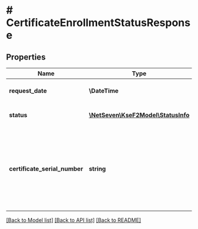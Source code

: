 # # CertificateEnrollmentStatusResponse

## Properties

Name | Type | Description | Notes
------------ | ------------- | ------------- | -------------
**request_date** | **\DateTime** | Data złożenia wniosku certyfikacyjnego. |
**status** | [**\NetSeven\KseF2Model\StatusInfo**](StatusInfo.md) | Informacje o aktualnym statusie.  | Code | Description | Details |  | --- | --- | --- |  | 100 | Wniosek przyjęty do realizacji | - |  | 200 | Wniosek obsłużony (certyfikat wygenerowany) | - |  | 400 | Wniosek odrzucony | Klucz publiczny został już certyfikowany przez inny podmiot. |  | 400 | Wniosek odrzucony | Osiągnięto dopuszczalny limit posiadanych certyfikatów. |  | 500 | Nieznany błąd | - | |
**certificate_serial_number** | **string** | Numer seryjny wygenerowanego certyfikatu (w formacie szesnastkowym).   Zwracany w przypadku prawidłowego przeprocesowania wniosku certyfikacyjnego. | [optional]

[[Back to Model list]](../../README.md#models) [[Back to API list]](../../README.md#endpoints) [[Back to README]](../../README.md)
